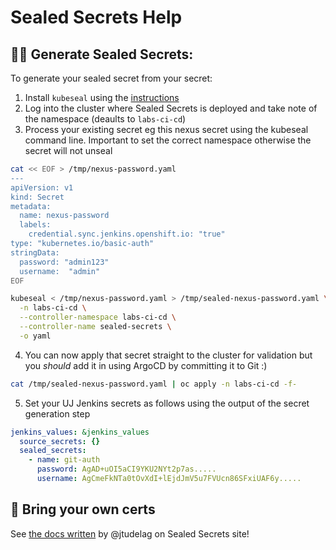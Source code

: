 # Sealed Secrets Help

## 🕵️‍♀️ Generate Sealed Secrets:
To generate your sealed secret from your secret:

1. Install `kubeseal` using the [instructions](https://github.com/bitnami-labs/sealed-secrets/releases)
2. Log into the cluster where Sealed Secrets is deployed and take note of the namespace (deaults to `labs-ci-cd`)
3. Process your existing secret eg this nexus secret using the kubeseal command line. Important to set the correct namespace otherwise the secret will not unseal
```bash
cat << EOF > /tmp/nexus-password.yaml
---
apiVersion: v1
kind: Secret
metadata:
  name: nexus-password
  labels:
    credential.sync.jenkins.openshift.io: "true"
type: "kubernetes.io/basic-auth"
stringData:
  password: "admin123"
  username:  "admin"
EOF
```
```bash
kubeseal < /tmp/nexus-password.yaml > /tmp/sealed-nexus-password.yaml \
  -n labs-ci-cd \
  --controller-namespace labs-ci-cd \
  --controller-name sealed-secrets \
  -o yaml
```
4. You can now apply that secret straight to the cluster for validation but you _should_ add it in using ArgoCD by committing it to Git :) 
``` bash
cat /tmp/sealed-nexus-password.yaml | oc apply -n labs-ci-cd -f-
```
5. Set your UJ Jenkins secrets as follows using the output of the secret generation step
```yaml
jenkins_values: &jenkins_values
  source_secrets: {}
  sealed_secrets:
    - name: git-auth
      password: AgAD+uOI5aCI9YKU2NYt2p7as.....
      username: AgCmeFkNTa0tOvXdI+lEjdJmV5u7FVUcn86SFxiUAF6y.....
```

## 📝 Bring your own certs 
See [the docs written](https://github.com/bitnami-labs/sealed-secrets/blob/master/docs/bring-your-own-certificates.md) by @jtudelag on Sealed Secrets site!
